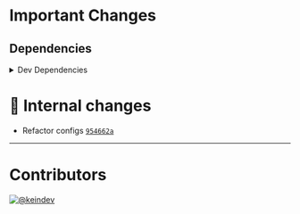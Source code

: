 # Important Changes

## Dependencies

<details>
<summary>Dev Dependencies</summary>

- Changed **[cspell](https://www.npmjs.com/package/cspell)** from `^6.31.1` to `^6.31.2`
- Bumped **[prettier](https://www.npmjs.com/package/prettier)** from `^2.8.8` to `^3.0.0`

</details>

# :memo: Internal changes

- Refactor configs [`954662a`](https://github.com/tagproject/vscode-shared-config/commit/954662a1a1573ccacefacb3485f0ae527d4048ba)

---

# Contributors

[![@keindev](https://avatars.githubusercontent.com/u/4527292?v=4&s=40)](https://github.com/keindev)

